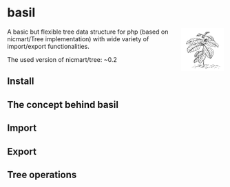 # basil

<img align="right" width="100" height="100" src="/docs/images/basil.jpg">
A basic but flexible tree data structure for php (based on nicmart/Tree implementation) with wide variety of import/export functionalities.

The used version of nicmart/tree: ~0.2

## Install



## The concept behind basil

## Import

## Export

## Tree operations